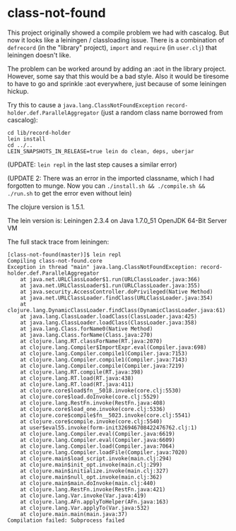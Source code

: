 class-not-found
===============

This project originally showed a compile problem we had with cascalog. But now it looks like a leiningen / classloading issue. There is a combination of `defrecord` (in the "library" project), `import` and `require` (in `user.clj`) that leiningen doesn't like.

The problem can be worked around by adding an :aot in the library project. However, some say that this would be a bad style. Also it would be tiresome to have to go and sprinkle :aot everywhere, just because of some leiningen hickup.

Try this to cause a `java.lang.ClassNotFoundException` `record-holder.def.ParallelAggregator` (just a random class name borrowed from cascalog):


````
cd lib/record-holder
lein install
cd ../..
LEIN_SNAPSHOTS_IN_RELEASE=true lein do clean, deps, uberjar
````

(UPDATE: `lein repl` in the last step causes a similar error)

(UPDATE 2: There was an error in the imported classname, which I had forgotten to munge. Now you can `./install.sh && ./compile.sh && ./run.sh` to get the error even without lein)

The clojure version is 1.5.1.

The lein version is: Leiningen 2.3.4 on Java 1.7.0_51 OpenJDK 64-Bit Server VM

The full stack trace from leiningen:

````
[class-not-found(master)]$ lein repl
Compiling class-not-found.core
Exception in thread "main" java.lang.ClassNotFoundException: record-holder.def.ParallelAggregator
	at java.net.URLClassLoader$1.run(URLClassLoader.java:366)
	at java.net.URLClassLoader$1.run(URLClassLoader.java:355)
	at java.security.AccessController.doPrivileged(Native Method)
	at java.net.URLClassLoader.findClass(URLClassLoader.java:354)
	at clojure.lang.DynamicClassLoader.findClass(DynamicClassLoader.java:61)
	at java.lang.ClassLoader.loadClass(ClassLoader.java:425)
	at java.lang.ClassLoader.loadClass(ClassLoader.java:358)
	at java.lang.Class.forName0(Native Method)
	at java.lang.Class.forName(Class.java:270)
	at clojure.lang.RT.classForName(RT.java:2070)
	at clojure.lang.Compiler$ImportExpr.eval(Compiler.java:698)
	at clojure.lang.Compiler.compile1(Compiler.java:7153)
	at clojure.lang.Compiler.compile1(Compiler.java:7143)
	at clojure.lang.Compiler.compile(Compiler.java:7219)
	at clojure.lang.RT.compile(RT.java:398)
	at clojure.lang.RT.load(RT.java:438)
	at clojure.lang.RT.load(RT.java:411)
	at clojure.core$load$fn__5018.invoke(core.clj:5530)
	at clojure.core$load.doInvoke(core.clj:5529)
	at clojure.lang.RestFn.invoke(RestFn.java:408)
	at clojure.core$load_one.invoke(core.clj:5336)
	at clojure.core$compile$fn__5023.invoke(core.clj:5541)
	at clojure.core$compile.invoke(core.clj:5540)
	at user$eval55.invoke(form-init326946708422476762.clj:1)
	at clojure.lang.Compiler.eval(Compiler.java:6619)
	at clojure.lang.Compiler.eval(Compiler.java:6609)
	at clojure.lang.Compiler.load(Compiler.java:7064)
	at clojure.lang.Compiler.loadFile(Compiler.java:7020)
	at clojure.main$load_script.invoke(main.clj:294)
	at clojure.main$init_opt.invoke(main.clj:299)
	at clojure.main$initialize.invoke(main.clj:327)
	at clojure.main$null_opt.invoke(main.clj:362)
	at clojure.main$main.doInvoke(main.clj:440)
	at clojure.lang.RestFn.invoke(RestFn.java:421)
	at clojure.lang.Var.invoke(Var.java:419)
	at clojure.lang.AFn.applyToHelper(AFn.java:163)
	at clojure.lang.Var.applyTo(Var.java:532)
	at clojure.main.main(main.java:37)
Compilation failed: Subprocess failed
````
